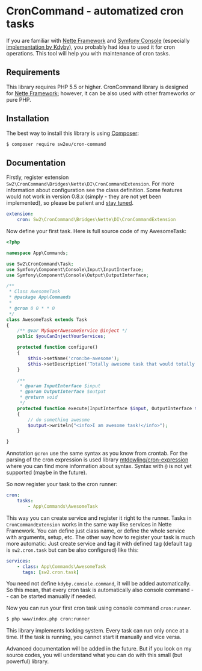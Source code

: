 CronCommand - automatized cron tasks
====================================

If you are familiar with [Nette Framework][1] and [Symfony Console][2] (especially [implementation by Kdyby][3]), 
you probably had idea to used it for cron operations. This tool will help you with maintenance of cron tasks.


Requirements
------------

This library requires PHP 5.5 or higher. CronCommand library is designed for [Nette Framework][1]; however, it can 
be also used with other frameworks or pure PHP.


Installation
------------

The best way to install this library is using  [Composer](http://getcomposer.org/):

```sh
$ composer require sw2eu/cron-command
```


Documentation
-------------

Firstly, register extension `Sw2\CronCommand\Bridges\Nette\DI\CronCommandExtension`. For more information about
configuration see the class definition. Some features would not work in version 0.8.x (simply - they are not yet been
implemented), so please be patient and [stay tuned][4].

```yaml
extension:
    cron: Sw2\CronCommand\Bridges\Nette\DI\CronCommandExtension
```

Now define your first task. Here is full source code of my AwesomeTask:

```php
<?php

namespace App\Commands;

use Sw2\CronCommand\Task;
use Symfony\Component\Console\Input\InputInterface;
use Symfony\Component\Console\Output\OutputInterface;

/**
 * Class AwesomeTask
 * @package App\Commands
 *
 * @cron 0 0 * * 0
 */
class AwesomeTask extends Task
{
	/** @var MySuperAwesomeService @inject */
	public $youCanInjectYourServices;

	protected function configure()
	{
		$this->setName('cron:be-awesome');
		$this->setDescription('Totally awesome task that would totally change your life');
	}

	/**
	 * @param InputInterface $input
	 * @param OutputInterface $output
	 * @return void
	 */
	protected function execute(InputInterface $input, OutputInterface $output)
	{
		// do something awesome
		$output->writeln("<info>I am awesome task!</info>");
	}

}
```

Annotation `@cron` use the same syntax as you know from crontab. For the parsing of the cron expression is used 
library [mtdowling/cron-expression][5] where you can find more information about syntax. Syntax with `@` is not yet
supported (maybe in the future).

So now register your task to the cron runner:

```yaml
cron:
	tasks:
		- App\Commands\AwesomeTask
```

This way you can create service and register it right to the runner. Tasks in `CronCommandExtension` works in the same
way like services in Nette Framework. You can define just class name, or define the whole service with arguments,
setup, etc. The other way how to register your task is much more automatic: Just create service and tag it with 
defined tag (default tag is `sw2.cron.task` but can be also configured) like this:

```yaml
services:
	- class: App\Commands\AwesomeTask
	  tags: [sw2.cron.task]
```

You need not define `kdyby.console.command`, it will be added automatically. So this mean, that every cron task is 
automatically also console command -- can be started manually if needed.

Now you can run your first cron task using console command `cron:runner`.

```sh
$ php www/index.php cron:runner
```

This library implements locking system. Every task can run only once at a time. If the task is running, you cannot 
start it manually and vice versa.

Advanced documentation will be added in the future. But if you look on my source codes, you will understand what you 
can do with this small (but powerful) library.


[1]: https://github.com/nette/nette
[2]: https://github.com/symfony/Console
[3]: https://github.com/Kdyby/Console
[4]: https://github.com/sw2eu/cron-command/stargazers
[5]: https://github.com/mtdowling/cron-expression
